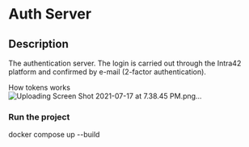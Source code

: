 # Auth Server

## Description
The authentication server. The login is carried out through the Intra42 platform and confirmed by e-mail (2-factor authentication).

How tokens works
![Uploading Screen Shot 2021-07-17 at 7.38.45 PM.png…]()


### Run the project
docker compose up --build
